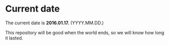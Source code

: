 # Current date

The current date is **2016.01.17.** (YYYY.MM.DD.)

This repository will be good when the world ends, so we will know how long it lasted.